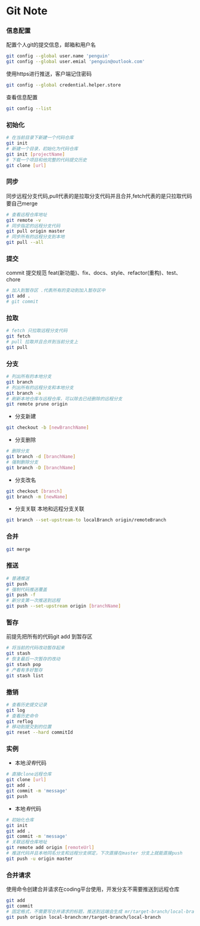 # Git Note

### 信息配置

配置个人git的提交信息，邮箱和用户名
```bash
git config --global user.name 'penguin'
git config --global user.emial 'penguin@outlook.com'
```

使用https进行推送，客户端记住密码
```bash
git config --global credential.helper.store
```

查看信息配置
```bash
git config --list
```

### 初始化

```bash
# 在当前目录下新建一个代码仓库
git init
# 新建一个目录，初始化为代码仓库
git init [projectName]
# 下载一个项目和他完整的代码提交历史
git clone [url]
```

### 同步

同步远程分支代码,pull代表的是拉取分支代码并且合并,fetch代表的是只拉取代码要自己merge
```bash
# 查看远程仓库地址
git remote -v
# 同步指定的远程分支代码
git pull origin master
# 同步所有的远程分支到本地
git pull --all
```

### 提交
commit 提交规范 feat(新功能)、fix、docs、style、refactor(重构)、test、chore
```bash
# 加入到暂存区 .代表所有的变动到加入暂存区中
git add .
# git commit 
```

### 拉取

```bash
# fetch 只拉取远程分支代码
git fetch
# pull 拉取并且合并到当前分支上
git pull
```

### 分支

```bash
# 列出所有的本地分支
git branch
# 列出所有的远程分支和本地分支
git branch -a
# 刷新本地仓库与远程仓库，可以除去已经删除的远程分支
git remote prune origin
```

- 分支新建
```bash
git checkout -b [newBranchName]
```

- 分支删除
```bash
# 删除分支
git branch -d [branchName]
# 强制删除分支
git branch -D [branchName]
```

- 分支改名
```bash
git checkout [branch]
git branch -m [newName]
```

- 分支关联
本地和远程分支关联
```bash
git branch --set-upstream-to localBranch origin/remoteBranch 
```

### 合并

```bash
git merge
```

### 推送

```bash
# 普通推送
git push
# 强制代码推送覆盖
git push -f
# 新分支第一次推送到远程
git push --set-upstream origin [branchName]
```

### 暂存

前提先把所有的代码git add 到暂存区
```bash
# 将当前的代码改动暂存起来
git stash
# 恢复最后一次暂存的改动
git stash pop
# 产看有多好暂存
git stash list
```

### 撤销

```bash
# 查看历史提交记录
git log
# 查看历史命令
git reflog
# 移动到提交到的位置
git reset --hard commitId
```

### 实例

- 本地*没有*代码
```bash
# 直接clone远程仓库
git clone [url]
git add .
git commit -m 'message'
git push
```

- 本地*有*代码
```bash
# 初始化仓库
git init 
git add .
git commit -m 'message'
# 关联远程仓库地址
git remote add origin [remoteUrl]
# 推送代码并且本地同名分支和远程分支绑定，下次直接在master 分支上就能直接push
git push -u origin master
```

### 合并请求

使用命令创建合并请求在coding平台使用，开发分支不需要推送到远程仓库
```bash
git add 
git commit
# 固定格式，不需要写合并请求的标题，推送到远端会生成 mr/target-branch/local-branch 分支
git push origin local-branch:mr/target-branch/local-branch
```